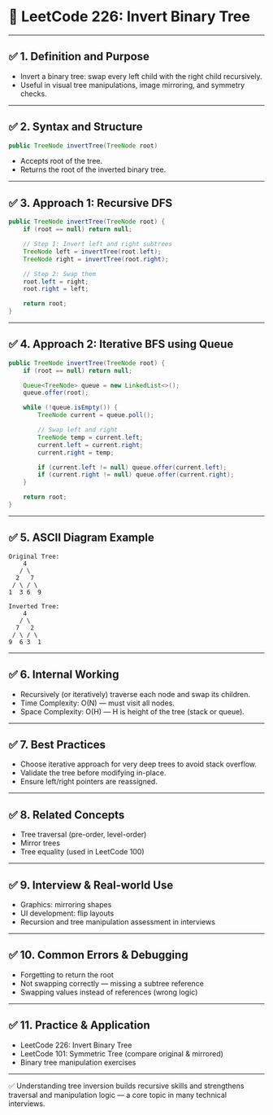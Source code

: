 # 🌳 LeetCode 226: Invert Binary Tree

---

## ✅ 1. Definition and Purpose

- Invert a binary tree: swap every left child with the right child recursively.
- Useful in visual tree manipulations, image mirroring, and symmetry checks.

---

## ✅ 2. Syntax and Structure

```java
public TreeNode invertTree(TreeNode root)
```
- Accepts root of the tree.
- Returns the root of the inverted binary tree.

---

## ✅ 3. Approach 1: Recursive DFS

```java
public TreeNode invertTree(TreeNode root) {
    if (root == null) return null;

    // Step 1: Invert left and right subtrees
    TreeNode left = invertTree(root.left);
    TreeNode right = invertTree(root.right);

    // Step 2: Swap them
    root.left = right;
    root.right = left;

    return root;
}
```

---

## ✅ 4. Approach 2: Iterative BFS using Queue

```java
public TreeNode invertTree(TreeNode root) {
    if (root == null) return null;

    Queue<TreeNode> queue = new LinkedList<>();
    queue.offer(root);

    while (!queue.isEmpty()) {
        TreeNode current = queue.poll();

        // Swap left and right
        TreeNode temp = current.left;
        current.left = current.right;
        current.right = temp;

        if (current.left != null) queue.offer(current.left);
        if (current.right != null) queue.offer(current.right);
    }

    return root;
}
```

---

## ✅ 5. ASCII Diagram Example

```
Original Tree:
    4
   / \
  2   7
 / \ / \
1  3 6  9

Inverted Tree:
    4
   / \
  7   2
 / \ / \
9  6 3  1
```

---

## ✅ 6. Internal Working

- Recursively (or iteratively) traverse each node and swap its children.
- Time Complexity: O(N) — must visit all nodes.
- Space Complexity: O(H) — H is height of the tree (stack or queue).

---

## ✅ 7. Best Practices

- Choose iterative approach for very deep trees to avoid stack overflow.
- Validate the tree before modifying in-place.
- Ensure left/right pointers are reassigned.

---

## ✅ 8. Related Concepts

- Tree traversal (pre-order, level-order)
- Mirror trees
- Tree equality (used in LeetCode 100)

---

## ✅ 9. Interview & Real-world Use

- Graphics: mirroring shapes
- UI development: flip layouts
- Recursion and tree manipulation assessment in interviews

---

## ✅ 10. Common Errors & Debugging

- Forgetting to return the root
- Not swapping correctly — missing a subtree reference
- Swapping values instead of references (wrong logic)

---

## ✅ 11. Practice & Application

- LeetCode 226: Invert Binary Tree
- LeetCode 101: Symmetric Tree (compare original & mirrored)
- Binary tree manipulation exercises

---

✅ Understanding tree inversion builds recursive skills and strengthens traversal and manipulation logic — a core topic in many technical interviews.

